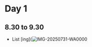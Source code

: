 # Day 1
## 8.30 to 9.30
- List
  [ing](![IMG-20250731-WA0000](https://github.com/user-attachments/assets/e53b26bd-df26-444a-a664-b5a00e591b4a)
